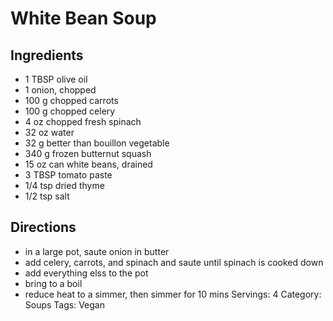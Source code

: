 # White Bean Soup
## Ingredients
- 1 TBSP olive oil
- 1 onion, chopped
- 100 g chopped carrots
- 100 g chopped celery
- 4 oz chopped fresh spinach
- 32 oz water
- 32 g better than bouillon vegetable
- 340 g frozen butternut squash
- 15 oz can white beans, drained
- 3 TBSP tomato paste
- 1/4 tsp dried thyme
- 1/2 tsp salt
## Directions
- in a large pot, saute onion in butter
- add celery, carrots, and spinach and saute until spinach is cooked down
- add everything elss to the pot
- bring to a boil
- reduce heat to a simmer, then simmer for 10 mins
Servings: 4
Category: Soups
Tags: Vegan
